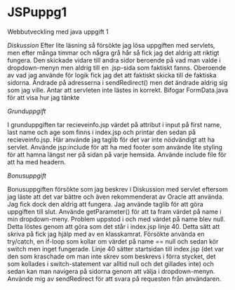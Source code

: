 # JSPuppg1
Webbutveckling med java uppgift 1

*Diskussion*
Efter lite läsning så försökte jag lösa uppgiften med servlets, men efter många timmar och några grå hår så fick jag det aldrig att riktigt fungera. Den skickade vidare till andra sidor beroende på vad man valde i dropdown-menyn men aldrig till en .jsp-sida som faktiskt fanns. Oberoende av vad jag använde för logik fick jag det att faktiskt skicka till de faktiska sidorna. Ändrade på adresserna i sendRedirect() men det ändrade aldrig sig som jag ville. Antar att servleten inte lästes in korrekt. Bifogar FormData.java för att visa hur jag tänkte

*Grunduppgift*

I grunduppgiften tar recieveinfo.jsp värdet på attribut i input på first name, last name och age som finns i index.jsp och printar den sedan på recieveinfo.jsp. Här använde jag taglib för det var inte nödvändigt att ha servlet. Använde jsp:include för att ha med footer som använde lite styling för att hamna längst ner på sidan på varje hemsida. Använde include file för att ha med headern.

*Bonusuppgift*

Bonusuppgiften försökte som jag beskrev i Diskussion med servlet eftersom jag läste att det var bättre och även rekommenderat av Oracle att använda. Jag fick dock den aldrig att fungera. Jag använde taglib för att göra uppgiften till slut. 
Använde getParameter() för att ta fram värdet på name i min dropdown-meny. Problem uppstod i och med värdet på name blev null. Detta löstes genom att göra som det står i index.jsp linje 40. Detta sätt att skriva på fick jag hjälp med av en klasskamrat. Försökte använda en try/catch, en if-loop som kollar om värdet på name == null och sedan kör switch men inget fungerade.
Linje 40 sätter startsidan till index.jsp (det var den som kraschade om man inte skrev som beskrevs i förra stycket, det som kollades i switch-statement var alltid null och det gillades inte) och sedan kan man navigera på sidorna genom att välja i dropdown-menyn. Använde mig av sendRedirect för att svara på requesten från användaren.
